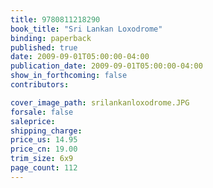 ```yaml
---
title: 9780811218290
book_title: "Sri Lankan Loxodrome"
binding: paperback
published: true
date: 2009-09-01T05:00:00-04:00
publication_date: 2009-09-01T05:00:00-04:00
show_in_forthcoming: false
contributors:

cover_image_path: srilankanloxodrome.JPG
forsale: false
saleprice:
shipping_charge:
price_us: 14.95
price_cn: 19.00
trim_size: 6x9
page_count: 112
---
```


